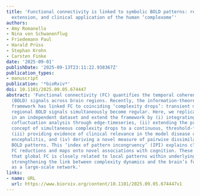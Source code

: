 ```yaml
---
title: 'Functional connectivity is linked to symbolic BOLD patterns: replication,
  extension, and clinical application of the human ‘complexome’'
authors:
- Amy Romanello
- Nina von Schwanenflug
- Friedemann Paul
- Harald Prüss
- Stephan Krohn
- Carsten Finke
date: '2025-09-01'
publishDate: '2025-09-13T23:11:22.938367Z'
publication_types:
- manuscript
publication: '*bioRxiv*'
doi: 10.1101/2025.09.05.674447
abstract: 'Functional connectivity (FC) quantifies the temporal coherence of blood-oxygen-level-dependent
  (BOLD) signals across brain regions. Recently, the information-theoretic “complexome”
  framework has linked FC to coinciding ‘complexity drops’: transient moments in which
  regional BOLD signals simultaneously become regular. Here, we replicate this relationship
  in an independent dataset and extend the framework by (i) integrating it with signal
  cofluctuation analysis through edge-timeseries, (ii) extending the previous binary
  concept of simultaneous complexity drops to a continuous, threshold-free calculation,
  (iii) providing evidence of clinical relevance in the model disease of anti-N-methyl-D-aspartate-receptor
  encephalitis, and (iv) deriving a novel measure of pairwise dissimilarity in local
  BOLD patterns. This ‘index of pattern incongruency’ (IPI) explains clinically relevant
  FC reductions and maps onto novel associations with cognition. These findings show
  that global FC is closely related to local patterns within underlying BOLD signals,
  strengthening the link between complexity dynamics and the brain’s functional organization
  as a large-scale network.'
links:
- name: URL
  url: https://www.biorxiv.org/content/10.1101/2025.09.05.674447v1
---
```

